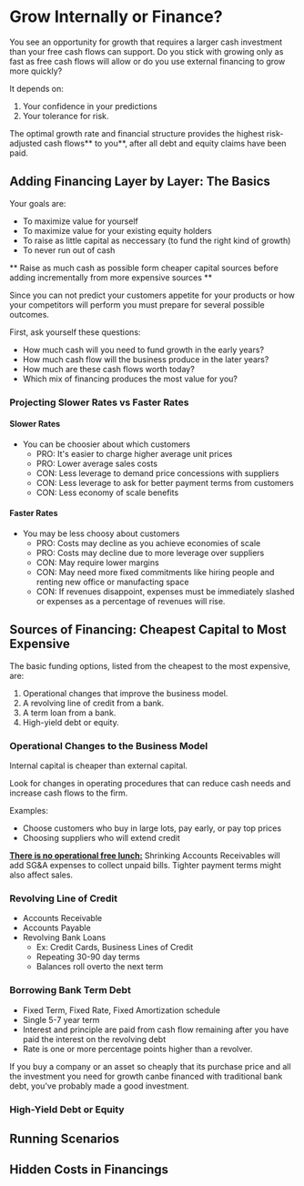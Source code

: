 #  Grow Internally or Finance?

You see an opportunity for growth that requires a larger cash investment than your
free cash flows can support.
Do you stick with growing only as fast as free cash flows will allow or do you
use external financing to grow more quickly?

It depends on:

1. Your confidence in your predictions
1. Your tolerance for risk.

The optimal growth rate and financial structure provides the highest risk-adjusted cash flows** to
you**, after all debt and equity claims have been paid.

##  Adding Financing Layer by Layer: The Basics

Your goals are:

- To maximize value for yourself
- To maximize value for your existing equity holders
- To raise as little capital as neccessary (to fund the right kind of growth)
- To never run out of cash

** Raise as much cash as possible form cheaper capital sources before adding
incrementally from more expensive sources **

Since you can not predict your customers appetite for your products or how your
competitors will perform you must prepare for several possible outcomes.

First, ask yourself these questions:

- How much cash will you need to fund growth in the early years?
- How much cash flow will the business produce in the later years?
- How much are these cash flows worth today?
- Which mix of financing produces the most value for you?

### Projecting Slower Rates vs Faster Rates

#### Slower Rates

- You can be choosier about which customers
    - PRO: It's easier to charge higher average unit prices
    - PRO: Lower average sales costs
    - CON: Less leverage to demand price concessions with suppliers
    - CON: Less leverage to ask for better payment terms from customers
    - CON: Less economy of scale benefits

#### Faster Rates

- You may be less choosy about customers
    - PRO: Costs may decline as you achieve economies of scale
    - PRO: Costs may decline due to more leverage over suppliers
    - CON: May require lower margins
    - CON: May need more fixed commitments like hiring people and renting new
    office or manufacting space
    - CON: If revenues disappoint, expenses must be immediately slashed or
    expenses as a percentage of revenues will rise.


## Sources of Financing: Cheapest Capital to Most Expensive

The basic funding options, listed from the cheapest to the most expensive, are:

1. Operational changes that improve the business model.
1. A revolving line of credit from a bank.
1. A term loan from a bank.
1. High-yield debt or equity.


### Operational Changes to the Business Model

Internal capital is cheaper than external capital.

Look for changes in operating procedures that can reduce cash needs and increase
cash flows to the firm.

Examples:

- Choose customers who buy in large lots, pay early, or pay top prices
- Choosing suppliers who will extend credit


<u>**There is no operational free lunch:**</u>
Shrinking Accounts Receivables will add SG&A expenses to collect unpaid
bills. Tighter payment terms might also affect sales.

### Revolving Line of Credit

- Accounts Receivable
- Accounts Payable
- Revolving Bank Loans
    - Ex: Credit Cards, Business Lines of Credit
    - Repeating 30-90 day terms
    - Balances roll overto the next term

### Borrowing Bank Term Debt

- Fixed Term, Fixed Rate, Fixed Amortization schedule
- Single 5-7 year term
- Interest and principle are paid from cash flow remaining after you have paid 
the interest on the revolving debt
- Rate is one or more percentage points higher than a revolver.

If you buy a company or an asset so cheaply that its purchase price and all 
the investment you need for growth canbe financed with traditional bank debt,
you've probably made a good investment.

### High-Yield Debt or Equity

## Running Scenarios

## Hidden Costs in Financings





